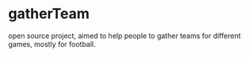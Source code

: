 gatherTeam
==========

open source project, aimed to help people to gather teams for different games, mostly for football.   
